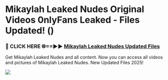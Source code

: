 # Mikaylah Leaked Nudes Original Videos 0nlyFans Leaked - Files Updated! ()

<h3>🔴 CLICK HERE 🌐==►► <a href="https://tinyurl.com/2p9ay9w9" rel="nofollow">Mikaylah Leaked Nudes Updated Files</a></h3>

Get Mikaylah Leaked Nudes and all content. Now you can access all videos and pictures of Mikaylah Leaked Nudes. New Updated Files 2025!

[![](https://i.imgur.com/KQgVmj3.gif)](https://tinyurl.com/2p9ay9w9)
